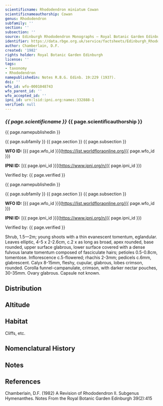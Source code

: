 ```yaml
---
scientificname: Rhododendron miniatum Cowan
scientificnameauthorship: Cowan
genus: Rhododendron
subfamily: ''
section: ''
subsection: ''
source: Edinburgh Rhododendron Monographs – Royal Botanic Garden Edinburgh
identifier: https://data.rbge.org.uk/service/factsheets/Edinburgh_Rhododendron_Monographs.xhtml
author: Chamberlain, D.F.
created: '1982'
rights holder: Royal Botanic Garden Edinburgh
license: ''
tags:
- taxonomy
- Rhododendron
namepublishedin: Notes R.B.G. Edinb. 19:229 (1937).
doi: ''
wfo_id: wfo-0001048743
wfo_parent_id: ''
wfo_accepted_id: ''
ipni_id: urn:lsid:ipni.org:names:332888-1
verified: null
---
```

### _{{ page.scientificname }}_ {{ page.scientificauthorship }}
 {{ page.namepublishedin }}

{{ page.subfamily }} {{ page.section }} {{ page.subsection }}

**WFO ID:** [{{ page.wfo_id }}](https://list.worldfloraonline.org/{{ page.wfo_id }})

**IPNI ID:** [{{ page.ipni_id }}](https://www.ipni.org/n/{{ page.ipni_id }})

Verified by: {{ page.verified }}

 {{ page.namepublishedin }}

{{ page.subfamily }} {{ page.section }} {{ page.subsection }}

**WFO ID:** [{{ page.wfo_id }}](https://list.worldfloraonline.org/{{ page.wfo_id }})

**IPNI ID:** [{{ page.ipni_id }}](https://www.ipni.org/n/{{ page.ipni_id }})

Verified by: {{ page.verified }}



Shrub, 1.5—2m; young shoots with a thin evanescent tomentum, eglandular. Leaves elliptic, 4-5 x 2-2.6cm, c.2 x as long as broad, apex rounded, base rounded, upper surface glabrous, lower surface covered with a dense fulvous lanate tomentum composed of fasciculate hairs; petioles 0.5-0.8cm, tomentose. Inflorescence c.5-flowered; rhachis 2-3mm; pedicels c.6mm, glabrescent. Calyx 8-15mm, fleshy, cupular, glabrous, lobes crimson, rounded. Corolla funnel-campanulate, crimson, with darker nectar pouches, 30-35mm. Ovary glabrous. Capsule not known.

## Distribution


## Altitude


## Habitat
Cliffs, etc.

## Nomenclatural History

                       
## Notes


## References

Chamberlain, D.F. (1982) A Revision of Rhododendron II. Subgenus Hymenanthes. Notes From the Royal Botanic Garden Edinburgh 39(2):415
